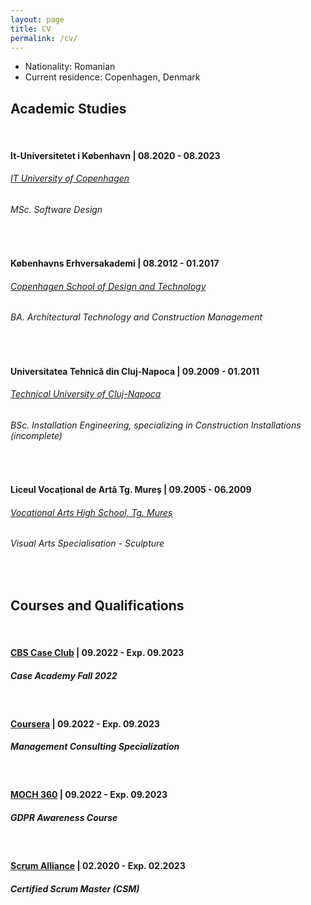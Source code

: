 ```yaml
---
layout: page
title: CV
permalink: /cv/
---
```

- Nationality: Romanian
- Current residence: Copenhagen, Denmark

## Academic Studies
&nbsp;
&nbsp;
#### It-Universitetet i København | 08.2020 - 08.2023
###### [IT University of Copenhagen](https://https://en.itu.dk)
###### MSc. Software Design
&nbsp;
#### Københavns Erhversakademi | 08.2012 - 01.2017
###### [Copenhagen School of Design and Technology](https://kea.dk/en/)
###### BA. Architectural Technology and Construction Management
&nbsp;
#### Universitatea Tehnică din Cluj-Napoca | 09.2009 - 01.2011
###### [Technical University of Cluj-Napoca](https://www.utcluj.ro/en/) 
###### BSc. Installation Engineering, specializing in Construction Installations (incomplete)
&nbsp;
#### Liceul Vocațional de Artă Tg. Mureș | 09.2005 - 06.2009
###### [Vocational Arts High School, Tg. Mureș](http://www.liceuldeartams.ro)
###### Visual Arts Specialisation - Sculpture
&nbsp;
## Courses and Qualifications
&nbsp;
#### [CBS Case Club](https://www.cbscaseclub.dk) | 09.2022 - Exp. 09.2023
##### Case Academy Fall 2022
&nbsp;
#### [Coursera](https://www.coursera.org/specializations/managementconsulting) | 09.2022 - Exp. 09.2023
##### Management Consulting Specialization
&nbsp;
#### [MOCH 360](https://www.moch360.com/en/) | 09.2022 - Exp. 09.2023
##### GDPR Awareness Course
&nbsp;
#### [Scrum Alliance](https://www.scrumalliance.org) | 02.2020 - Exp. 02.2023
##### Certified Scrum Master (CSM)

